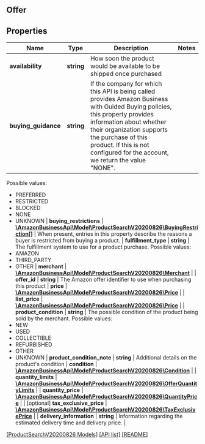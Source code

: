 ## Offer

## Properties

Name | Type | Description | Notes
------------ | ------------- | ------------- | -------------
**availability** | **string** | How soon the product would be available to be shipped once purchased |
**buying_guidance** | **string** | If the company for which this API is being called provides Amazon Business with Guided Buying policies, this property provides information about whether their organization supports the purchase of this product. If this is not configured for the account, we return the value \"NONE\".
Possible values:
  * PREFERRED
  * RESTRICTED
  * BLOCKED
  * NONE
  * UNKNOWN |
**buying_restrictions** | [**\AmazonBusinessApi\Model\ProductSearchV20200826\BuyingRestriction[]**](BuyingRestriction.md) | When present, entries in this property describe the reasons a buyer is restricted from buying a product. |
**fulfillment_type** | **string** | The fulfillment system to use for a product purchase.
 Possible values:
  * AMAZON
  * THIRD_PARTY
  * OTHER |
**merchant** | [**\AmazonBusinessApi\Model\ProductSearchV20200826\Merchant**](Merchant.md) |  |
**offer_id** | **string** | The Amazon offer identifier to use when purchasing this product |
**price** | [**\AmazonBusinessApi\Model\ProductSearchV20200826\Price**](Price.md) |  |
**list_price** | [**\AmazonBusinessApi\Model\ProductSearchV20200826\Price**](Price.md) |  |
**product_condition** | **string** | The possible condition of the product being sold by the merchant.
Possible values:
 *  NEW
 * USED
 * COLLECTIBLE
 * REFURBISHED
 * OTHER
 * UNKNOWN |
**product_condition_note** | **string** | Additional details on the product's condition |
**condition** | [**\AmazonBusinessApi\Model\ProductSearchV20200826\Condition**](Condition.md) |  |
**quantity_limits** | [**\AmazonBusinessApi\Model\ProductSearchV20200826\OfferQuantityLimits**](OfferQuantityLimits.md) |  |
**quantity_price** | [**\AmazonBusinessApi\Model\ProductSearchV20200826\QuantityPrice**](QuantityPrice.md) |  | [optional]
**tax_exclusive_price** | [**\AmazonBusinessApi\Model\ProductSearchV20200826\TaxExclusivePrice**](TaxExclusivePrice.md) |  |
**delivery_information** | **string** | Information regarding the estimated delivery time and delivery price. |

[[ProductSearchV20200826 Models]](../) [[API list]](../../Api) [[README]](../../../README.md)
